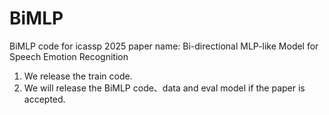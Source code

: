 # BiMLP
BiMLP code for icassp 2025
paper name: Bi-directional MLP-like Model for Speech Emotion Recognition
1. We release the train code.
2. We will release the BiMLP code、data and eval model if the paper is accepted.
